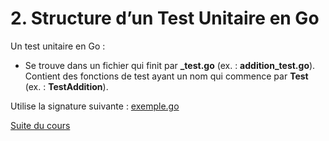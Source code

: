 # 2. Structure d’un Test Unitaire en Go

Un test unitaire en Go :
- Se trouve dans un fichier qui finit par **_test.go** (ex. : **addition_test.go**).
Contient des fonctions de test ayant un nom qui commence par **Test** (ex. : **TestAddition**).

Utilise la signature suivante : [exemple.go](./exemple.go)

[Suite du cours](../3-Bases/baseexemple.md)